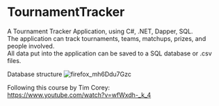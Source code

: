 # TournamentTracker
A Tournament Tracker Application, using C#, .NET, Dapper, SQL. <br/>
The application can track tournaments, teams, matchups, prizes, and people involved. <br/>
All data put into the application can be saved to a SQL database or .csv files. <br/>

Database structure
![firefox_mh6Ddu7Gzc](https://github.com/Eddy1108/TournamentTracker/assets/69895660/fb618d62-0387-4f03-8ab1-e19ec1d3f6af)

Following this course by Tim Corey: <br/>
https://www.youtube.com/watch?v=wfWxdh-_k_4
